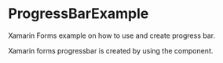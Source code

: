 # ProgressBarExample
Xamarin Forms example on how to use and create progress bar.

Xamarin forms progressbar is created by using the <progressbar/> component.
